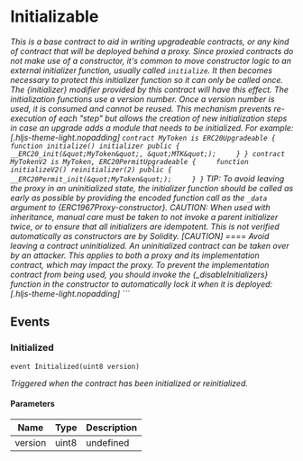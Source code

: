 # Initializable

_This is a base contract to aid in writing upgradeable contracts, or any kind of contract that will be deployed behind a proxy. Since proxied contracts do not make use of a constructor, it&#39;s common to move constructor logic to an external initializer function, usually called `initialize`. It then becomes necessary to protect this initializer function so it can only be called once. The {initializer} modifier provided by this contract will have this effect. The initialization functions use a version number. Once a version number is used, it is consumed and cannot be reused. This mechanism prevents re-execution of each &quot;step&quot; but allows the creation of new initialization steps in case an upgrade adds a module that needs to be initialized. For example: [.hljs-theme-light.nopadding] `contract MyToken is ERC20Upgradeable {     function initialize() initializer public {         __ERC20_init(&quot;MyToken&quot;, &quot;MTK&quot;);     } } contract MyTokenV2 is MyToken, ERC20PermitUpgradeable {     function initializeV2() reinitializer(2) public {         __ERC20Permit_init(&quot;MyToken&quot;);     } }` TIP: To avoid leaving the proxy in an uninitialized state, the initializer function should be called as early as possible by providing the encoded function call as the `_data` argument to {ERC1967Proxy-constructor}. CAUTION: When used with inheritance, manual care must be taken to not invoke a parent initializer twice, or to ensure that all initializers are idempotent. This is not verified automatically as constructors are by Solidity. [CAUTION] ==== Avoid leaving a contract uninitialized. An uninitialized contract can be taken over by an attacker. This applies to both a proxy and its implementation contract, which may impact the proxy. To prevent the implementation contract from being used, you should invoke the {\_disableInitializers} function in the constructor to automatically lock it when it is deployed: [.hljs-theme-light.nopadding] ```_

## Events

### Initialized

```solidity
event Initialized(uint8 version)
```

_Triggered when the contract has been initialized or reinitialized._

#### Parameters

| Name    | Type  | Description |
| ------- | ----- | ----------- |
| version | uint8 | undefined   |
